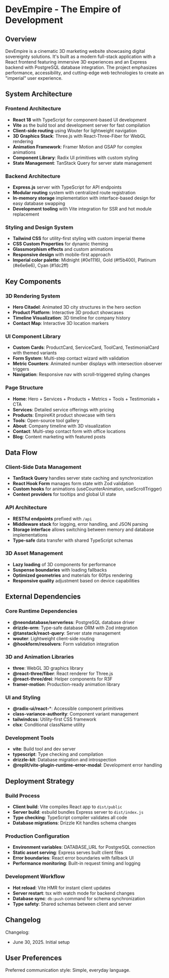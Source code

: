 # DevEmpire - The Empire of Development

## Overview

DevEmpire is a cinematic 3D marketing website showcasing digital sovereignty solutions. It's built as a modern full-stack application with a React frontend featuring immersive 3D experiences and an Express backend with PostgreSQL database integration. The project emphasizes performance, accessibility, and cutting-edge web technologies to create an "imperial" user experience.

## System Architecture

### Frontend Architecture
- **React 18** with TypeScript for component-based UI development
- **Vite** as the build tool and development server for fast compilation
- **Client-side routing** using Wouter for lightweight navigation
- **3D Graphics Stack**: Three.js with React-Three-Fiber for WebGL rendering
- **Animation Framework**: Framer Motion and GSAP for complex animations
- **Component Library**: Radix UI primitives with custom styling
- **State Management**: TanStack Query for server state management

### Backend Architecture
- **Express.js** server with TypeScript for API endpoints
- **Modular routing** system with centralized route registration
- **In-memory storage** implementation with interface-based design for easy database swapping
- **Development tooling** with Vite integration for SSR and hot module replacement

### Styling and Design System
- **Tailwind CSS** for utility-first styling with custom imperial theme
- **CSS Custom Properties** for dynamic theming
- **Glassmorphism effects** and custom animations
- **Responsive design** with mobile-first approach
- **Imperial color palette**: Midnight (#0e1116), Gold (#f5b400), Platinum (#e6e6e6), Cyan (#1dc2ff)

## Key Components

### 3D Rendering System
- **Hero Citadel**: Animated 3D city structures in the hero section
- **Product Platform**: Interactive 3D product showcases
- **Timeline Visualization**: 3D timeline for company history
- **Contact Map**: Interactive 3D location markers

### UI Component Library
- **Custom Cards**: ProductCard, ServiceCard, ToolCard, TestimonialCard with themed variants
- **Form System**: Multi-step contact wizard with validation
- **Metric Counters**: Animated number displays with intersection observer triggers
- **Navigation**: Responsive nav with scroll-triggered styling changes

### Page Structure
- **Home**: Hero + Services + Products + Metrics + Tools + Testimonials + CTA
- **Services**: Detailed service offerings with pricing
- **Products**: EmpireKit product showcase with tiers
- **Tools**: Open-source tool gallery
- **About**: Company timeline with 3D visualization
- **Contact**: Multi-step contact form with office locations
- **Blog**: Content marketing with featured posts

## Data Flow

### Client-Side Data Management
- **TanStack Query** handles server state caching and synchronization
- **React Hook Form** manages form state with Zod validation
- **Custom hooks** for animations (useCounterAnimation, useScrollTrigger)
- **Context providers** for tooltips and global UI state

### API Architecture
- **RESTful endpoints** prefixed with `/api`
- **Middleware stack** for logging, error handling, and JSON parsing
- **Storage interface** allows switching between memory and database implementations
- **Type-safe** data transfer with shared TypeScript schemas

### 3D Asset Management
- **Lazy loading** of 3D components for performance
- **Suspense boundaries** with loading fallbacks
- **Optimized geometries** and materials for 60fps rendering
- **Responsive quality** adjustment based on device capabilities

## External Dependencies

### Core Runtime Dependencies
- **@neondatabase/serverless**: PostgreSQL database driver
- **drizzle-orm**: Type-safe database ORM with Zod integration
- **@tanstack/react-query**: Server state management
- **wouter**: Lightweight client-side routing
- **@hookform/resolvers**: Form validation integration

### 3D and Animation Libraries
- **three**: WebGL 3D graphics library
- **@react-three/fiber**: React renderer for Three.js
- **@react-three/drei**: Helper components for R3F
- **framer-motion**: Production-ready animation library

### UI and Styling
- **@radix-ui/react-***: Accessible component primitives
- **class-variance-authority**: Component variant management
- **tailwindcss**: Utility-first CSS framework
- **clsx**: Conditional className utility

### Development Tools
- **vite**: Build tool and dev server
- **typescript**: Type checking and compilation
- **drizzle-kit**: Database migration and introspection
- **@replit/vite-plugin-runtime-error-modal**: Development error handling

## Deployment Strategy

### Build Process
- **Client build**: Vite compiles React app to `dist/public`
- **Server build**: esbuild bundles Express server to `dist/index.js`
- **Type checking**: TypeScript compiler validates all code
- **Database migrations**: Drizzle Kit handles schema changes

### Production Configuration
- **Environment variables**: DATABASE_URL for PostgreSQL connection
- **Static asset serving**: Express serves built client files
- **Error boundaries**: React error boundaries with fallback UI
- **Performance monitoring**: Built-in request timing and logging

### Development Workflow
- **Hot reload**: Vite HMR for instant client updates
- **Server restart**: tsx with watch mode for backend changes
- **Database sync**: `db:push` command for schema synchronization
- **Type safety**: Shared schemas between client and server

## Changelog

Changelog:
- June 30, 2025. Initial setup

## User Preferences

Preferred communication style: Simple, everyday language.